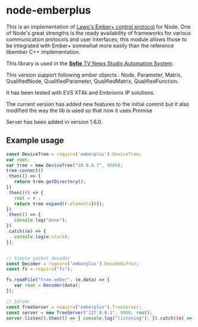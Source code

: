 # node-emberplus

This is an implementation of [Lawo's
Ember+ control protocol](https://github.com/Lawo/ember-plus) for Node.  One of Node's great strengths is the ready availability of frameworks for various communication protocols and user interfaces; this module allows those to be integrated with Ember+ somewhat more easily than the reference libember C++ implementation.

This library is used in the [**Sofie** TV News Studio Automation System](https://github.com/nrkno/Sofie-TV-automation/).

This version support following ember objects : Node, Parameter, Matrix, QualifiedNode,
QualifiedParameter, QualifiedMatrix, QualifiedFunction.

It has been tested with EVS XT4k and Embrionix IP solutions.

The current version has added new features to the initial commit but it also modified
the way the lib is used so that now it uses Promise

Server has been added in version 1.6.0.

## Example usage

```javascript
const DeviceTree = require('emberplus').DeviceTree;
var root;
var tree = new DeviceTree("10.9.8.7", 9000);
tree.connect()
.then(() => { 
   return tree.getDirectory();
})
.then((r) => { 
   root = r ;
   return tree.expand(r.elements[0]);
})
.then(() => {
   console.log("done"); 
})
.catch((e) => {
   console.log(e.stack);
});


// Simple packet decoder
const Decoder = require('emberplus').DecodeBuffer;
const fs = require("fs");

fs.readFile("tree.ember", (e,data) => {
   var root = Decoder(data);
});

// Server
const TreeServer = require("emberplus").TreeServer;
const server = new TreeServer("127.0.0.1", 9000, root);
server.listen().then(() => { console.log("listening"); }).catch((e) => { console.log(e.stack); });
